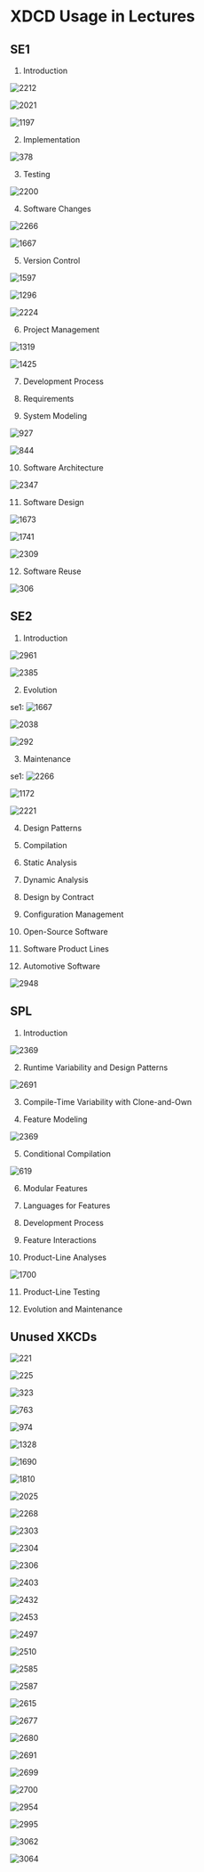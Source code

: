 # XDCD Usage in Lectures

## SE1

1. Introduction

![2212](2212.png)

![2021](2021.png)

![1197](1197.png)

2. Implementation

![378](378.png)

3. Testing

![2200](2200.png)

4. Software Changes

![2266](2266.png)

![1667](1667.png)

5. Version Control

![1597](1597.png)

![1296](1296.png)

![2224](2224.png)

6. Project Management

![1319](1319.png)

![1425](1425.png)

7. Development Process

8. Requirements

9. System Modeling

![927](927.png)

![844](844.png)

10. Software Architecture

![2347](2347.png)

11. Software Design

![1673](1673.png)

![1741](1741.png)

![2309](2309.png)

12. Software Reuse

![306](306.png)

## SE2

1. Introduction

![2961](2961.png)

![2385](2385.png)

2. Evolution

se1: ![1667](1667.png)

![2038](2038.png)

![292](292.png)

3. Maintenance

se1: ![2266](2266.png)

![1172](1172.png)

![2221](2221.png)

4. Design Patterns

5. Compilation

6. Static Analysis

7. Dynamic Analysis

8. Design by Contract

9. Configuration Management

10. Open-Source Software

11. Software Product Lines

12. Automotive Software

![2948](2948.png)

## SPL

1. Introduction

![2369](2369.png)

2. Runtime Variability and Design Patterns

![2691](2694.png)

3. Compile-Time Variability with Clone-and-Own

4. Feature Modeling

![2369](2369.png)

5. Conditional Compilation

![619](619.png)

6. Modular Features

7. Languages for Features

8. Development Process

9. Feature Interactions

10. Product-Line Analyses

![1700](1700.png)

11. Product-Line Testing

12. Evolution and Maintenance

## Unused XKCDs

![221](221.png)

![225](225.png)

![323](323.png)

![763](763.png)

![974](974.png)

![1328](1328.png)

![1690](1690.png)

![1810](1810.png)

![2025](2025.png)

![2268](2268.png)

![2303](2303.png)

![2304](2304.png)

![2306](2306.png)

![2403](2403.png)

![2432](2432.png)

![2453](2453.png)

![2497](2497.png)

![2510](2510.png)

![2585](2585.png)

![2587](2587.png)

![2615](2615.png)

![2677](2677.png)

![2680](2680.png)

![2691](2691.png)

![2699](2699.png)

![2700](2700.png)

![2954](2954.png)

![2995](2995.png)

![3062](3062.png)

![3064](3064.png)

